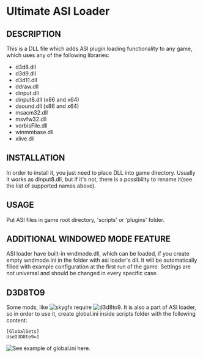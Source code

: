 Ultimate ASI Loader
===================

DESCRIPTION
------------------------
This is a DLL file which adds ASI plugin loading functionality to any game, which uses any of the following libraries:
* d3d8.dll
* d3d9.dll
* d3d11.dll
* ddraw.dll
* dinput.dll
* dinput8.dll (x86 and x64)
* dsound.dll (x86 and x64)
* msacm32.dll
* msvfw32.dll
* vorbisFile.dll
* winmmbase.dll
* xlive.dll


INSTALLATION
------------------------
In order to install it, you just need to place DLL into game directory. Usually it works as dinput8.dll, but if it's not, there is a possibility to rename it(see the list of supported names above).


USAGE
------------------------
Put ASI files in game root directory, 'scripts' or 'plugins' folder.


ADDITIONAL WINDOWED MODE FEATURE
------------------------
ASI loader have built-in wndmode.dll, which can be loaded, if you create empty wndmode.ini in the folder with asi loader's dll. It will be automatically filled with example configuration at the first run of the game. Settings are not universal and should be changed in every specific case.

D3D8TO9
------------------------
Some mods, like ![skygfx](https://github.com/aap/skygfx_vc) require ![d3d8to9](https://github.com/crosire/d3d8to9). It is also a part of ASI loader, so in order to use it, create global.ini inside scripts folder with the following content:
```
[GlobalSets]
UseD3D8to9=1
```

![See example of global.ini here](https://github.com/ThirteenAG/Ultimate-ASI-Loader/blob/master/data/scripts/global.ini).
